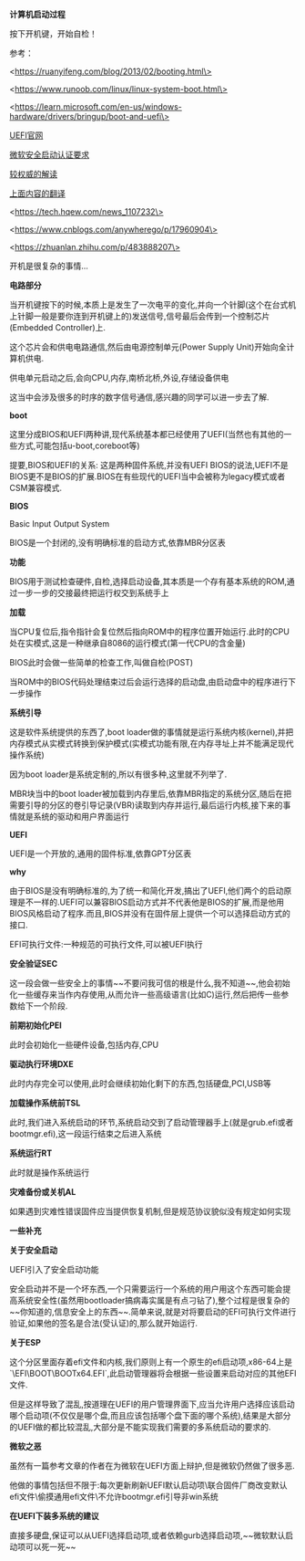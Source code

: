 **计算机启动过程**

按下开机键，开始自检！

参考：

\<https://ruanyifeng.com/blog/2013/02/booting.html\>

\<https://www.runoob.com/linux/linux-system-boot.html\>

\<https://learn.microsoft.com/en-us/windows-hardware/drivers/bringup/boot-and-uefi\>

[UEFI官网](https://uefi.org/)

[微软安全启动认证要求](https://learn.microsoft.com/en-us/previous-versions/windows/hardware/cert-program/?redirectedfrom=MSDN)

[较权威的解读](https://www.happyassassin.net/posts/2014/01/25/uefi-boot-how-does-that-actually-work-then/)

[上面内容的翻译](https://www.cnblogs.com/mahocon/p/5691348.html)

\<https://tech.hqew.com/news_1107232\>

\<https://www.cnblogs.com/anywherego/p/17960904\>

\<https://zhuanlan.zhihu.com/p/483888207\>

开机是很复杂的事情\...

**电路部分**

当开机键按下的时候,本质上是发生了一次电平的变化,并向一个针脚(这个在台式机上针脚一般是要你连到开机键上的)发送信号,信号最后会传到一个控制芯片(Embedded
Controller)上.

这个芯片会和供电电路通信,然后由电源控制单元(Power Supply
Unit)开始向全计算机供电.

供电单元启动之后,会向CPU,内存,南桥北桥,外设,存储设备供电

这当中会涉及很多的时序的数字信号通信,感兴趣的同学可以进一步去了解.

**boot**

这里分成BIOS和UEFI两种讲,现代系统基本都已经使用了UEFI(当然也有其他的一些方式,可能包括u-boot,coreboot等)

提要,BIOS和UEFI的关系: 这是两种固件系统,并没有UEFI
BIOS的说法,UEFI不是BIOS更不是BIOS的扩展.BIOS在有些现代的UEFI当中会被称为legacy模式或者CSM兼容模式.

**BIOS**

Basic Input Output System

BIOS是一个封闭的,没有明确标准的启动方式,依靠MBR分区表

**功能**

BIOS用于测试检查硬件,自检,选择启动设备,其本质是一个存有基本系统的ROM,通过一步一步的交接最终把运行权交到系统手上

**加载**

当CPU复位后,指令指针会复位然后指向ROM中的程序位置开始运行.此时的CPU处在实模式,这是一种继承自8086的运行模式(第一代CPU的含金量)

BIOS此时会做一些简单的检查工作,叫做自检(POST)

当ROM中的BIOS代码处理结束过后会运行选择的启动盘,由启动盘中的程序进行下一步操作

**系统引导**

这是软件系统提供的东西了,boot
loader做的事情就是运行系统内核(kernel),并把内存模式从实模式转换到保护模式(实模式功能有限,在内存寻址上并不能满足现代操作系统)

因为boot loader是系统定制的,所以有很多种,这里就不列举了.

MBR块当中的boot
loader被加载到内存里后,依靠MBR指定的系统分区,随后在把需要引导的分区的卷引导记录(VBR)读取到内存并运行,最后运行内核,接下来的事情就是系统的驱动和用户界面运行

**UEFI**

UEFI是一个开放的,通用的固件标准,依靠GPT分区表

**why**

由于BIOS是没有明确标准的,为了统一和简化开发,搞出了UEFI,他们两个的启动原理是不一样的.UEFI可以兼容BIOS启动方式并不代表他是BIOS的扩展,而是他用BIOS风格启动了程序.而且,BIOS并没有在固件层上提供一个可以选择启动方式的接口.

EFI可执行文件:一种规范的可执行文件,可以被UEFI执行

**安全验证SEC**

这一段会做一些安全上的事情\~\~不要问我可信的根是什么,我不知道\~\~,他会初始化一些缓存来当作内存使用,从而允许一些高级语言(比如C)运行,然后把传一些参数给下一个阶段.

**前期初始化PEI**

此时会初始化一些硬件设备,包括内存,CPU

**驱动执行环境DXE**

此时内存完全可以使用,此时会继续初始化剩下的东西,包括硬盘,PCI,USB等

**加载操作系统前TSL**

此时,我们进入系统启动的环节,系统启动交到了启动管理器手上(就是grub.efi或者bootmgr.efi),这一段运行结束之后进入系统

**系统运行RT**

此时就是操作系统运行

**灾难备份或关机AL**

如果遇到灾难性错误固件应当提供恢复机制,但是规范协议貌似没有规定如何实现

**一些补充**

**关于安全启动**

UEFI引入了安全启动功能

安全启动并不是一个坏东西,一个只需要运行一个系统的用户用这个东西可能会提高系统安全性(虽然用bootloader搞病毒实属是有点刁钻了),整个过程是很复杂的\~\~你知道的,信息安全上的东西\~\~.简单来说,就是对将要启动的EFI可执行文件进行验证,如果他的签名是合法(受认证)的,那么就开始运行.

**关于ESP**

这个分区里面存着efi文件和内核,我们原则上有一个原生的efi启动项,x86-64上是\`\\EFI\\BOOT\\BOOTx64.EFI\`,此启动管理器将会根据一些设置来启动对应的其他EFI文件.

但是这样导致了混乱,按道理在UEFI的用户管理界面下,应当允许用户选择应该启动哪个启动项(不仅仅是哪个盘,而且应该包括哪个盘下面的哪个系统),结果是大部分的UEFI做的都比较混乱,大部分是不能实现我们需要的多系统启动的要求的.

**微软之恶**

虽然有一篇参考文章的作者在为微软在UEFI方面上辩护,但是微软仍然做了很多恶.

他做的事情包括但不限于:每次更新刷新UEFI默认启动项\\联合固件厂商改变默认efi文件\\偷摸通用efi文件\\不允许bootmgr.efi引导非win系统

**在UEFI下装多系统的建议**

直接多硬盘,保证可以从UEFI选择启动项,或者依赖gurb选择启动项,\~\~微软默认启动项可以死一死\~\~
